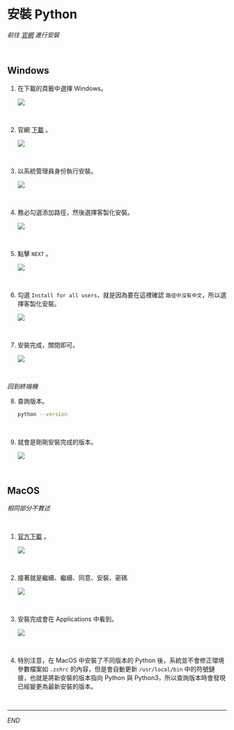 # 安裝 Python

_前往 [官網](https://www.python.org/) 進行安裝_

<br>

## Windows

1. 在下載的頁籤中選擇 Windows。

    ![](images/img_32.png)

<br>

2. 官網 [下載](https://www.python.org/downloads/windows/) 。

    ![](images/img_21.png)

<br>

3. 以系統管理員身份執行安裝。

    ![](images/img_22.png)

<br>

4. 務必勾選添加路徑，然後選擇客製化安裝。

    ![](images/img_23.png)

<br>

5. 點擊 `NEXT` 。

    ![](images/img_24.png)

<br>

6. 勾選 `Install for all users`，就是因為要在這裡確認 `路徑中沒有中文`，所以選擇客製化安裝。

    ![](images/img_25.png)

<br>

7. 安裝完成，關閉即可。

    ![](images/img_26.png)

<br>

_回到終端機_

8. 查詢版本。

    ```bash
    python --version
    ```

<br>

9. 就會是剛剛安裝完成的版本。

    ![](images/img_27.png)


<br>

## MacOS
_相同部分不贅述_

<br>

1. [官方下載](https://www.python.org/downloads/macos/) 。

    ![](images/img_14.png)

<br>

2. 接著就是繼續、繼續、同意、安裝、密碼

    ![](images/img_33.png)

<br>

3. 安裝完成會在 Applications 中看到。

    ![](images/img_34.png)

<br>

4. 特別注意，在 MacOS 中安裝了不同版本的 Python 後，系統並不會修正環境參數檔案如 `.zshrc` 的內容，但是會自動更新 `/usr/local/bin` 中的符號鏈接，也就是將新安裝的版本指向 Python 與 Python3，所以查詢版本時會發現已經變更為最新安裝的版本。

<br>

---

_END_